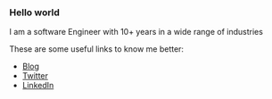 ### Hello world

I am a software Engineer with 10+ years in a wide range of industries

These are some useful links to know me better:
- [Blog](https://pedrohml.github.io)
- [Twitter](https://twitter.com/phmlira)
- [LinkedIn](https://www.linkedin.com/in/plira/)
